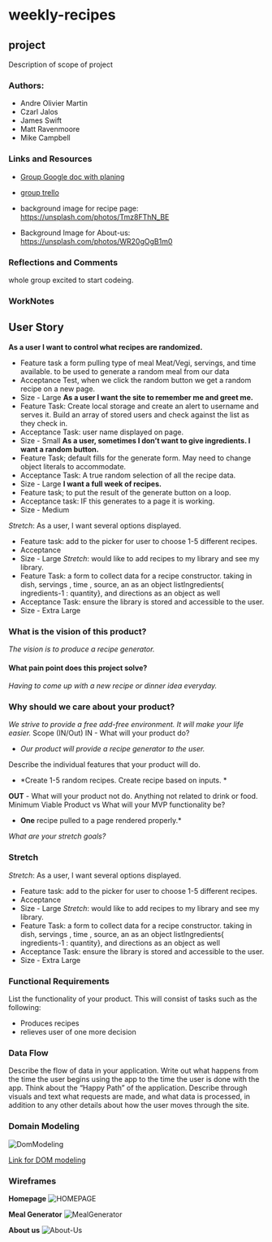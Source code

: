 # weekly-recipes

## project

Description of scope of project

### Authors: 

+ Andre Olivier Martin
+ Czarl Jalos
+ James Swift
+ Matt Ravenmoore
+ Mike Campbell

### Links and Resources

* [Group Google doc with planing](https://docs.google.com/document/d/11yKzBXa8CmDfENOtymZlTDp7uFAWL7SMUSDhYg8KauE/edit)

* [group trello](https://trello.com/b/2Iy8MkEZ/weekly-dinner-planner)

+ background image for recipe page: https://unsplash.com/photos/Tmz8FThN_BE

+ Background Image for About-us: https://unsplash.com/photos/WR20gOgB1m0


### Reflections and Comments

whole group excited to start codeing.

### WorkNotes

## User Story
**As a user I want to control what recipes are randomized.**
+ Feature task a form pulling type of meal Meat/Vegi, servings, and time available. to be used to generate a random meal from our data
+ Acceptance Test, when we click the random button we get a random recipe on a new page.
+ Size - Large
**As a user I want the site to remember me and greet me.**
+ Feature Task: Create local storage and create an alert to username and serves it. Build an array of stored users and check against the list as they check in.
+ Acceptance Task: user name displayed on page.
+ Size - Small
**As a user, sometimes I don’t want to give ingredients. I want a random button.**
+ Feature Task; default fills for the generate form. May need to change object literals to accommodate.
+ Acceptance Task: A true random selection of all the recipe data.
+ Size - Large
**I want a full week of recipes.**  
+ Feature task; to put the result of the generate button on a loop.
+ Acceptance task: IF this generates to a page it is working.
+ Size - Medium

*Stretch*: As a user, I want several options displayed.

+  Feature task: add to the picker for user to choose 1-5 different recipes.
+ Acceptance
+ Size - Large
*Stretch*:  would like to add recipes to my library and see my library.
+ Feature Task: a form to collect data for a recipe constructor. taking in dish, servings , time , source, an as an object listIngredients{ ingredients-1 : quantity}, and directions as an object as well
+ Acceptance Task: ensure the library is stored and accessible to the user.
+ Size - Extra Large

### What is the vision of this product? 

*The vision is to produce a recipe generator.*
 
#### What pain point does this project solve?

*Having to come up with a new recipe or dinner idea everyday.*
 
### Why should we care about your product?

*We strive to provide a free add-free environment. It will make your life easier.*
Scope (IN/Out)
IN - What will your product do? 

+ *Our product will provide a recipe generator to the user.*

Describe the individual features that your product will do.

+ *Create 1-5 random recipes. Create recipe based on inputs. *

**OUT** - What will your product not do.
Anything not related to drink or food.
Minimum Viable Product vs
What will your MVP functionality be?

* **One** recipe pulled to a page rendered properly.*

*What are your stretch goals?*

### Stretch

*Stretch*: As a user, I want several options displayed.

+  Feature task: add to the picker for user to choose 1-5 different recipes.
+ Acceptance
+ Size - Large
*Stretch*:  would like to add recipes to my library and see my library.
+ Feature Task: a form to collect data for a recipe constructor. taking in dish, servings , time , source, an as an object listIngredients{ ingredients-1 : quantity}, and directions as an object as well
+ Acceptance Task: ensure the library is stored and accessible to the user.
+ Size - Extra Large

### Functional Requirements

List the functionality of your product. This will consist of tasks such as the following:

+ Produces recipes
+ relieves user of one more decision

### Data Flow

Describe the flow of data in your application. Write out what happens from the time the user begins using the app to the time the user is done with the app. Think about the “Happy Path” of the application. Describe through visuals and text what requests are made, and what data is processed, in addition to any other details about how the user moves through the site.



### Domain Modeling 

![DomModeling](https://i.imgur.com/0lDVnkK.png?1)

[Link for DOM modeling](https://www.figma.com/file/JKK8DNPqknj68D0nQOQCmL/Captain-KRUNCH-DOM?node-id=0%3A1)

### Wireframes

**Homepage**
![HOMEPAGE](https://i.imgur.com/XaFfpuo.png) 

**Meal Generator**
![MealGenerator](https://i.imgur.com/NYRXPNN.png) 

**About us**
![About-Us](https://i.imgur.com/WRHE6Ln.png) 

